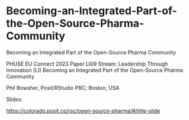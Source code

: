 # Becoming-an-Integrated-Part-of-the-Open-Source-Pharma-Community
Becoming an Integrated Part of the Open-Source Pharma Community

PHUSE EU Connect 2023
Paper LI09
Stream: Leadership Through Innovation (LI)
Becoming an Integrated Part of the Open-Source Pharma Community

Phil Bowsher, Posit/RStudio PBC; Boston, USA

Slides:

https://colorado.posit.co/rsc/open-source-pharma/#/title-slide
